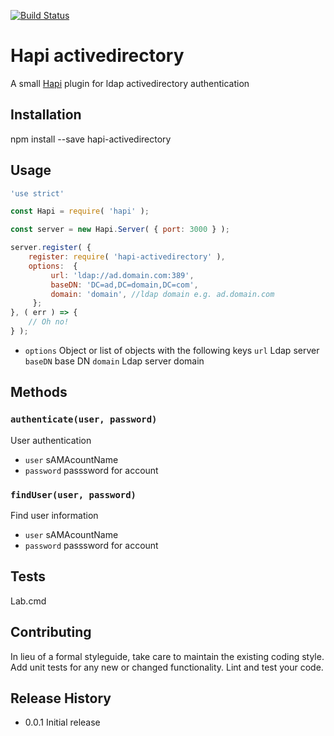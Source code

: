 [![Build Status](https://travis-ci.org/mickelindahl/hapi_activedirectory.svg?branch=master)](https://travis-ci.org/mickelindahl/hapi_activedirectory)

Hapi activedirectory
====================

A small [Hapi](http://hapijs.com) plugin for ldap activedirectory authentication   

## Installation

  npm install --save hapi-activedirectory

## Usage
```js
'use strict'

const Hapi = require( 'hapi' );

const server = new Hapi.Server( { port: 3000 } );

server.register( {
    register: require( 'hapi-activedirectory' ),
    options:  {
         url: 'ldap://ad.domain.com:389',
         baseDN: 'DC=ad,DC=domain,DC=com',
         domain: 'domain', //ldap domain e.g. ad.domain.com
     };
}, ( err ) => {
    // Oh no!
} );
```

- `options` Object or list of objects with the following keys
    `url` Ldap server
    `baseDN` base DN 
    `domain` Ldap server domain 
    

## Methods

### `authenticate(user, password)`
User authentication
 
- `user` sAMAcountName
- `password` passsword for account


### `findUser(user, password)`
Find user information
 
- `user` sAMAcountName
- `password` passsword for account
    
## Tests

  Lab.cmd

## Contributing

In lieu of a formal styleguide, take care to maintain the existing coding style.
Add unit tests for any new or changed functionality. Lint and test your code.

## Release History

* 0.0.1 Initial release

